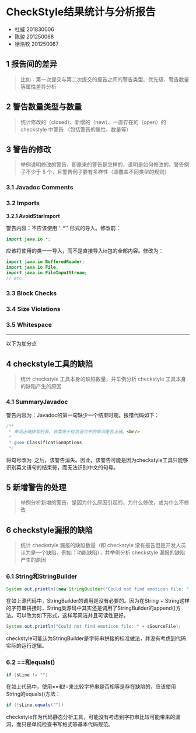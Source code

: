 # CheckStyle结果统计与分析报告

+ 杜威 201830006
+ 陈骏 201250068
+ 徐浩钦 201250067

## 1 报告间的差异

> 比如：第一次提交与第二次提交的报告之间的警告类型、优先级、警告数量等属性差异分析



## 2 警告数量类型与数量

> 统计修改的（closed）、新增的（new）、一直存在的（open）的 checkstyle 中警告 （包括警告的属性、数量等）



## 3 警告的修改

> 举例说明修改的警告，即原来的警告是怎样的，说明是如何修改的。警告例子不少于 5 个，且警告例子要有多样性（即覆盖不同类型的规则）

### 3.1 Javadoc Comments



### 3.2 Imports

**3.2.1 AvoidStarImport**

警告内容：不应该使用 ''.*'' 形式的导入。修改前：

```java
import java.io.*;
```

应该将使用的类一一导入，而不是直接导入io包的全部内容。修改为：

```java
import java.io.BufferedReader;
import java.io.File;
import java.io.FileInputStream;
// etc.
```

### 3.3 Block Checks



### 3.4 Size Violations



### 3.5 Whitespace



---

以下为加分点

## 4 checkstyle工具的缺陷

> 统计 checkstyle 工具本身的缺陷数量，并举例分析 checkstyle 工具本身的缺陷产生的原因

### 4.1 SummaryJavadoc

警告内容为：Javadoc的第一句缺少一个结束时期。报错代码如下：

```java
/**
 * 单词正确拼写列表。该类用于检测语句中的单词是否正确。<br/>
 *
 * @see ClassificationOptions
 */
```

将句号改为`.`之后，该警告消失。因此，该警告可能是因为checkstyle工具只能够识别英文语句的结束符，而无法识别中文的句号。

## 5 新增警告的处理 

> 举例分析新增的警告，是因为什么原因引起的，为什么修改，或为什么不修改



## 6 checkstyle漏报的缺陷

> 统计 checkstyle 漏报的缺陷数量（即 checkstyle 没有报告但是开发人员认为是一个缺陷，例如：功能缺陷），并举例分析 checkstyle 漏报的缺陷产生的原因

### 6.1 String和StringBuilder

```java
System.out.println((new StringBuilder("Could not find emoticon file: ")).append(sSourceFile).toString());
```

在如上源代码中，StringBuilder的调用是没有必要的。因为在String + String这样的字符串拼接时，String类源码中其实还是调用了StringBuilder的append()方法。可以改为如下形式，这样写简洁并且可读性更好。

```java
System.out.println("Could not find emoticon file: " + sSourceFile);
```

checkstyle可能认为StringBuilder是字符串拼接的标准做法，并没有考虑到代码实际的运行逻辑。

### 6.2 ==和equals()

```java
if (sLine != "")
```

在如上代码中，使用==和!=来比较字符串是否相等是存在缺陷的，应该使用String的equals()方法：

```java
if (!sLine.equals(""))
```

checkstyle作为代码静态分析工具，可能没有考虑到字符串比较可能带来的漏洞，而只是单纯检查书写格式等基本代码规范。